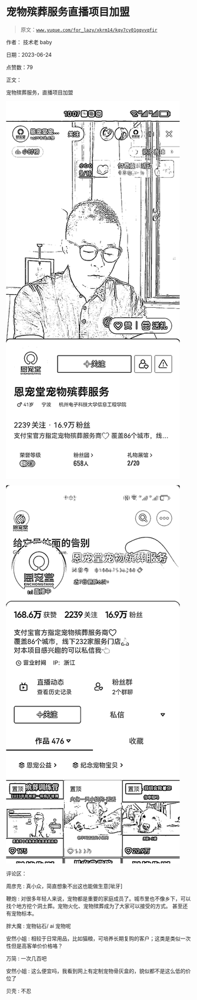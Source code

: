 # 宠物殡葬服务直播项目加盟

> 原文：[`www.yuque.com/for_lazy/xkrm14/kqy7cy01gqvvqfir`](https://www.yuque.com/for_lazy/xkrm14/kqy7cy01gqvvqfir)

作者： 技术老 baby

日期：2023-06-24

点赞数：79

正文：

宠物殡葬服务，直播项目加盟

![](img/015387685410691a9a49bd8130710e94.png)  

![](img/e4184ee393a63518a7f3c24f8b5bc40c.png)  

评论区：

周彦充 : 真小众，简直想象不出这也能做生意[呲牙]

鞭炮 : 对很多年轻人来说，宠物都是重要的家庭成员了。城市里也不像乡下，可以找个地方挖个洞土葬。宠物火化、宠物殡葬成为了大家可以接受的方式。 甚至还有宠物标本。

胖大魔 : 宠物钻石/ ai 宠物呢

安然小姐 : 相较于日常用品，比如猫粮，可培养长期复购的客户；这类是类似一次性但是高客单价价格咯？

万简 : 一次几百吧

安然小姐 : 这么便宜吗，我看到网上有定制宠物骨灰盒的，貌似都不是这么低的价位了

贝壳 : 不忍

